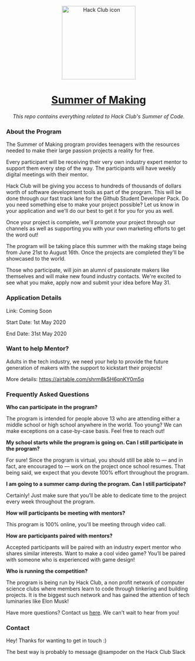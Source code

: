 <p align="center"><img width="200px" height="200px" alt="Hack Club icon" src="https://summer-7ust1iyit.now.sh/favicon.png"></a>
<h1 align="center"><a href="https://summer.hackclub.com/">Summer of Making</a></h1>
<p align="center"><i>This repo contains everything related to Hack Club's Summer of Code.</i></p>

### About the Program

The Summer of Making program provides teenagers with the resources needed to make their large passion projects a reality for free. 

Every participant will be receiving their very own industry expert mentor to support them every step of the way. The participants will have weekly digital meetings with their mentor.

Hack Club will be giving you access to hundreds of thousands of dollars worth of software development tools as part of the program. This will be done through our fast track lane for the Github Student Developer Pack. Do you need something else to make your project possible? Let us know in your application and we'll do our best to get it for you for you as well.

Once your project is complete, we'll promote your project through our channels as well as supporting you with your own marketing efforts to get the word out!

The program will be taking place this summer with the making stage being from June 21st to August 16th. Once the projects are completed they'll be showcased to the world.

Those who participate, will join an alumni of passionate makers like themselves and will make new found industry contacts. We're excited to see what you make, apply now and submit your idea before May 31.

### Application Details

Link: Coming Soon

Start Date: 1st May 2020

End Date: 31st May 2020

### Want to help Mentor?

Adults in the tech industry, we need your help to provide the future generation of makers with the support to kickstart their projects! 

More details: https://airtable.com/shrm8k5H6qnKY0m5q

### Frequently Asked Questions

**Who can participate in the program?**

The program is intended for people above 13 who are attending either a middle school or high school anywhere in the world. Too young? We can make exceptions on a case-by-case basis. Feel free to reach out!

**My school starts while the program is going on. Can I still participate in the program?**

For sure! Since the program is virtual, you should still be able to — and in fact, are encouraged to — work on the project once school resumes. That being said, we expect that you devote 100% effort throughout the program.

**I am going to a summer camp during the program. Can I still participate?**

Certainly! Just make sure that you’ll be able to dedicate time to the project every week throughout the program.

**How will participants be meeting with mentors?**

This program is 100% online, you'll be meeting through video call.

**How are participants paired with mentors?**

Accepted participants will be paired with an industry expert mentor who shares similar interests. Want to make a cool video game? You’ll be paired with someone who is experienced with game design!

**Who is running the competition?**

The program is being run by Hack Club, a non profit network of computer science clubs where members learn to code through tinkering and building projects. It is the biggest such network and has gained the attention of tech luminaries like Elon Musk!

Have more questions? Contact us [here](https://airtable.com/shrZYs8mqaCqKJ6Hl). We can't wait to hear from you!

### Contact

Hey! Thanks for wanting to get in touch :)

The best way is probably to message @sampoder on the Hack Club Slack
